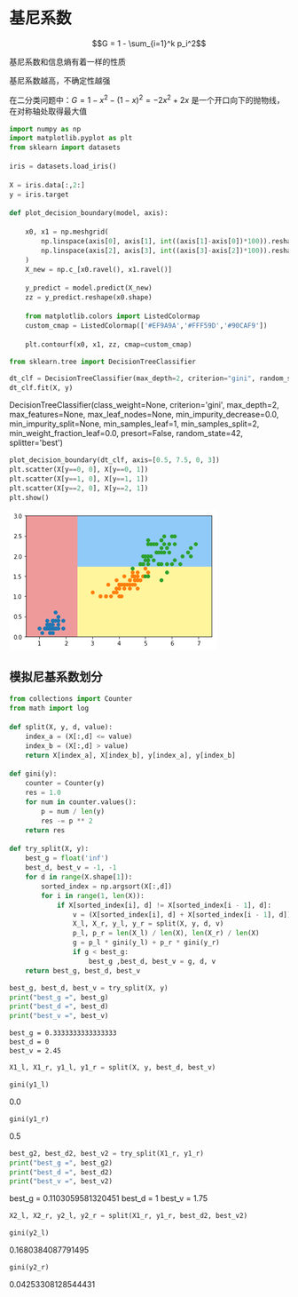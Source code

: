 # 基尼系数

$$G = 1 - \sum_{i=1}^k p_i^2$$

基尼系数和信息熵有着一样的性质

基尼系数越高，不确定性越强

在二分类问题中：$G = 1 - x^2 - (1 - x)^2 = -2x^2 + 2x$ 是一个开口向下的抛物线，在对称轴处取得最大值

```python
import numpy as np
import matplotlib.pyplot as plt
from sklearn import datasets

iris = datasets.load_iris()

X = iris.data[:,2:]
y = iris.target

def plot_decision_boundary(model, axis):

    x0, x1 = np.meshgrid(
        np.linspace(axis[0], axis[1], int((axis[1]-axis[0])*100)).reshape(-1, 1),
        np.linspace(axis[2], axis[3], int((axis[3]-axis[2])*100)).reshape(-1, 1),
    )
    X_new = np.c_[x0.ravel(), x1.ravel()]

    y_predict = model.predict(X_new)
    zz = y_predict.reshape(x0.shape)

    from matplotlib.colors import ListedColormap
    custom_cmap = ListedColormap(['#EF9A9A','#FFF59D','#90CAF9'])

    plt.contourf(x0, x1, zz, cmap=custom_cmap)
```

```python
from sklearn.tree import DecisionTreeClassifier
```

```python
dt_clf = DecisionTreeClassifier(max_depth=2, criterion="gini", random_state=42)
dt_clf.fit(X, y)
```

DecisionTreeClassifier(class_weight=None, criterion='gini', max_depth=2,
                max_features=None, max_leaf_nodes=None,
                min_impurity_decrease=0.0, min_impurity_split=None,
                min_samples_leaf=1, min_samples_split=2,
                min_weight_fraction_leaf=0.0, presort=False, random_state=42,
                splitter='best')

```python
plot_decision_boundary(dt_clf, axis=[0.5, 7.5, 0, 3])
plt.scatter(X[y==0, 0], X[y==0, 1])
plt.scatter(X[y==1, 0], X[y==1, 1])
plt.scatter(X[y==2, 0], X[y==2, 1])
plt.show()
```

![png](..\assets\img\DecisionTree\4_output_4_0.png)

## 模拟尼基系数划分

```python
from collections import Counter
from math import log

def split(X, y, d, value):
    index_a = (X[:,d] <= value)
    index_b = (X[:,d] > value)
    return X[index_a], X[index_b], y[index_a], y[index_b]

def gini(y):
    counter = Counter(y)
    res = 1.0
    for num in counter.values():
        p = num / len(y)
        res -= p ** 2
    return res

def try_split(X, y):
    best_g = float('inf')
    best_d, best_v = -1, -1
    for d in range(X.shape[1]):
        sorted_index = np.argsort(X[:,d])
        for i in range(1, len(X)):
            if X[sorted_index[i], d] != X[sorted_index[i - 1], d]:
                v = (X[sorted_index[i], d] + X[sorted_index[i - 1], d]) / 2
                X_l, X_r, y_l, y_r = split(X, y, d, v)
                p_l, p_r = len(X_l) / len(X), len(X_r) / len(X)
                g = p_l * gini(y_l) + p_r * gini(y_r)
                if g < best_g:
                    best_g ,best_d, best_v = g, d, v
    return best_g, best_d, best_v
```

```python
best_g, best_d, best_v = try_split(X, y)
print("best_g =", best_g)
print("best_d =", best_d)
print("best_v =", best_v)
```

    best_g = 0.3333333333333333
    best_d = 0
    best_v = 2.45

```python
X1_l, X1_r, y1_l, y1_r = split(X, y, best_d, best_v)
```

```python
gini(y1_l)
```

0.0

```python
gini(y1_r)
```

0.5

```python
best_g2, best_d2, best_v2 = try_split(X1_r, y1_r)
print("best_g =", best_g2)
print("best_d =", best_d2)
print("best_v =", best_v2)
```

best_g = 0.1103059581320451
best_d = 1
best_v = 1.75

```python
X2_l, X2_r, y2_l, y2_r = split(X1_r, y1_r, best_d2, best_v2)
```

```python
gini(y2_l)
```

0.1680384087791495

```python
gini(y2_r)
```

0.04253308128544431
